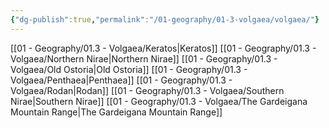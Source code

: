 ```yaml
---
{"dg-publish":true,"permalink":"/01-geography/01-3-volgaea/volgaea/"}
---
```



[[01 - Geography/01.3 - Volgaea/Keratos\|Keratos]]
[[01 - Geography/01.3 - Volgaea/Northern Nirae\|Northern Nirae]]
[[01 - Geography/01.3 - Volgaea/Old Ostoria\|Old Ostoria]]
[[01 - Geography/01.3 - Volgaea/Penthaea\|Penthaea]]
[[01 - Geography/01.3 - Volgaea/Rodan\|Rodan]]
[[01 - Geography/01.3 - Volgaea/Southern Nirae\|Southern Nirae]]
[[01 - Geography/01.3 - Volgaea/The Gardeigana Mountain Range\|The Gardeigana Mountain Range]]
